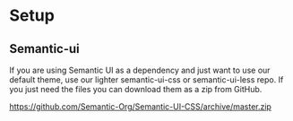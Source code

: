 # Setup

## Semantic-ui

If you are using Semantic UI as a dependency and just want to use our default theme, use our lighter semantic-ui-css or semantic-ui-less repo. If you just need the files you can download them as a zip from GitHub.

https://github.com/Semantic-Org/Semantic-UI-CSS/archive/master.zip

